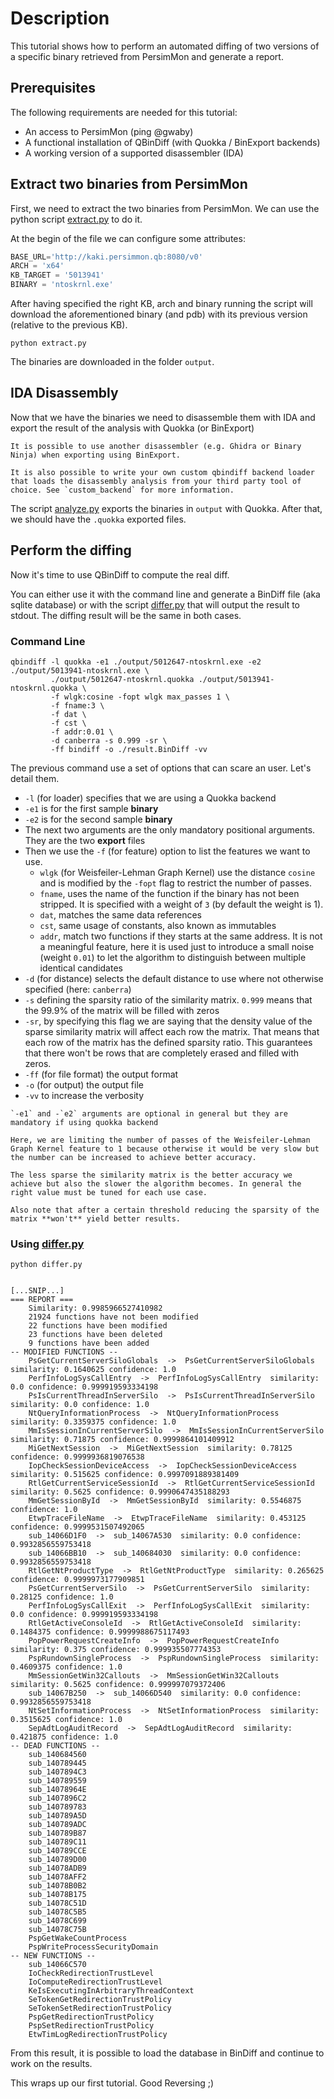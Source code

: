 # Description
This tutorial shows how to perform an automated diffing of two versions of a specific binary retrieved from PersimMon and generate a report.

## Prerequisites
The following requirements are needed for this tutorial:

* An access to PersimMon (ping @gwaby)
* A functional installation of QBinDiff (with Quokka / BinExport backends)
* A working version of a supported disassembler (IDA)

## Extract two binaries from PersimMon
First, we need to extract the two binaries from PersimMon. We can use the python script [extract.py](extract.py) to do it.

At the begin of the file we can configure some attributes:

```python
BASE_URL='http://kaki.persimmon.qb:8080/v0'
ARCH = 'x64'
KB_TARGET = '5013941'
BINARY = 'ntoskrnl.exe'
```

After having specified the right KB, arch and binary running the script will download the aforementioned binary (and pdb) with its previous version (relative to the previous KB).

```commandline
python extract.py
```

The binaries are downloaded in the folder `output`.

## IDA Disassembly

Now that we have the binaries we need to disassemble them with IDA and export the result of the analysis with Quokka (or BinExport)

```{note}
It is possible to use another disassembler (e.g. Ghidra or Binary Ninja) when exporting using BinExport.

It is also possible to write your own custom qbindiff backend loader that loads the disassembly analysis from your third party tool of choice. See `custom_backend` for more information.
```

The script [analyze.py](analyze.py) exports the binaries in `output` with Quokka.
After that, we should have the `.quokka` exported files.

## Perform the diffing

Now it's time to use QBinDiff to compute the real diff.

You can either use it with the command line and generate a BinDiff file (aka sqlite database) or with the script [differ.py](differ.py) that will output the result to stdout.
The diffing result will be the same in both cases.

### Command Line

```commandline
qbindiff -l quokka -e1 ./output/5012647-ntoskrnl.exe -e2 ./output/5013941-ntoskrnl.exe \
         ./output/5012647-ntoskrnl.quokka ./output/5013941-ntoskrnl.quokka \
         -f wlgk:cosine -fopt wlgk max_passes 1 \
         -f fname:3 \
         -f dat \
         -f cst \
         -f addr:0.01 \
         -d canberra -s 0.999 -sr \
         -ff bindiff -o ./result.BinDiff -vv
```

The previous command use a set of options that can scare an user. Let's detail them.

- `-l` (for loader) specifies that we are using a Quokka backend
- `-e1` is for the first sample **binary**
- `-e2` is for the second sample **binary**
- The next two arguments are the only mandatory positional arguments. They are the two **export** files
- Then we use the `-f` (for feature) option to list the features we want to use.
  - `wlgk` (for Weisfeiler-Lehman Graph Kernel) use the distance `cosine` and is modified by the `-fopt` flag to restrict the number of passes.
  - `fname`, uses the name of the function if the binary has not been stripped. It is specified with a weight of `3` (by default the weight is 1).
  - `dat`, matches the same data references
  - `cst`, same usage of constants, also known as immutables
  - `addr`, match two functions if they starts at the same address. It is not a meaningful feature, here it is used just to introduce a small noise (weight `0.01`) to let the algorithm to distinguish between multiple identical candidates
- `-d` (for distance) selects the default distance to use where not otherwise specified (here: `canberra`)
- `-s` defining the sparsity ratio of the similarity matrix. `0.999` means that the 99.9% of the matrix will be filled with zeros
- `-sr`, by specifying this flag we are saying that the density value of the sparse similarity matrix will affect each row the matrix. That means that each row of the matrix has the defined sparsity ratio. This guarantees that there won't be rows that are completely erased and filled with zeros.
- `-ff` (for file format) the output format
- `-o` (for output) the output file
- `-vv` to increase the verbosity

```{note}
`-e1` and -`e2` arguments are optional in general but they are mandatory if using quokka backend
```
```{note}
Here, we are limiting the number of passes of the Weisfeiler-Lehman Graph Kernel feature to 1 because otherwise it would be very slow but the number can be increased to achieve better accuracy.
```
```{note}
The less sparse the similarity matrix is the better accuracy we achieve but also the slower the algorithm becomes. In general the right value must be tuned for each use case.

Also note that after a certain threshold reducing the sparsity of the matrix **won't** yield better results.
```

### Using [differ.py](differ.py)

```commandline
python differ.py


[...SNIP...]
=== REPORT ===
	Similarity: 0.9985966527410982
	21924 functions have not been modified
	22 functions have been modified
	23 functions have been deleted
	9 functions have been added
-- MODIFIED FUNCTIONS --
	PsGetCurrentServerSiloGlobals  ->  PsGetCurrentServerSiloGlobals  similarity: 0.1640625 confidence: 1.0
	PerfInfoLogSysCallEntry  ->  PerfInfoLogSysCallEntry  similarity: 0.0 confidence: 0.999919593334198
	PsIsCurrentThreadInServerSilo  ->  PsIsCurrentThreadInServerSilo  similarity: 0.0 confidence: 1.0
	NtQueryInformationProcess  ->  NtQueryInformationProcess  similarity: 0.3359375 confidence: 1.0
	MmIsSessionInCurrentServerSilo  ->  MmIsSessionInCurrentServerSilo  similarity: 0.71875 confidence: 0.9999864101409912
	MiGetNextSession  ->  MiGetNextSession  similarity: 0.78125 confidence: 0.9999936819076538
	IopCheckSessionDeviceAccess  ->  IopCheckSessionDeviceAccess  similarity: 0.515625 confidence: 0.9997091889381409
	RtlGetCurrentServiceSessionId  ->  RtlGetCurrentServiceSessionId  similarity: 0.5625 confidence: 0.9990647435188293
	MmGetSessionById  ->  MmGetSessionById  similarity: 0.5546875 confidence: 1.0
	EtwpTraceFileName  ->  EtwpTraceFileName  similarity: 0.453125 confidence: 0.9999531507492065
	sub_14066D1F0  ->  sub_14067A530  similarity: 0.0 confidence: 0.9932856559753418
	sub_14066BB10  ->  sub_140684030  similarity: 0.0 confidence: 0.9932856559753418
	RtlGetNtProductType  ->  RtlGetNtProductType  similarity: 0.265625 confidence: 0.9999973177909851
	PsGetCurrentServerSilo  ->  PsGetCurrentServerSilo  similarity: 0.28125 confidence: 1.0
	PerfInfoLogSysCallExit  ->  PerfInfoLogSysCallExit  similarity: 0.0 confidence: 0.999919593334198
	RtlGetActiveConsoleId  ->  RtlGetActiveConsoleId  similarity: 0.1484375 confidence: 0.9999988675117493
	PopPowerRequestCreateInfo  ->  PopPowerRequestCreateInfo  similarity: 0.375 confidence: 0.999935507774353
	PspRundownSingleProcess  ->  PspRundownSingleProcess  similarity: 0.4609375 confidence: 1.0
	MmSessionGetWin32Callouts  ->  MmSessionGetWin32Callouts  similarity: 0.5625 confidence: 0.999997079372406
	sub_14067B250  ->  sub_14066D540  similarity: 0.0 confidence: 0.9932856559753418
	NtSetInformationProcess  ->  NtSetInformationProcess  similarity: 0.3515625 confidence: 1.0
	SepAdtLogAuditRecord  ->  SepAdtLogAuditRecord  similarity: 0.421875 confidence: 1.0
-- DEAD FUNCTIONS --
	sub_140684560
	sub_140789445
	sub_1407894C3
	sub_140789559
	sub_14078964E
	sub_1407896C2
	sub_140789783
	sub_140789A5D
	sub_140789ADC
	sub_140789B87
	sub_140789C11
	sub_140789CCE
	sub_140789D00
	sub_14078ADB9
	sub_14078AFF2
	sub_14078B0B2
	sub_14078B175
	sub_14078C51D
	sub_14078C5B5
	sub_14078C699
	sub_14078C75B
	PspGetWakeCountProcess
	PspWriteProcessSecurityDomain
-- NEW FUNCTIONS --
	sub_14066C570
	IoCheckRedirectionTrustLevel
	IoComputeRedirectionTrustLevel
	KeIsExecutingInArbitraryThreadContext
	SeTokenGetRedirectionTrustPolicy
	SeTokenSetRedirectionTrustPolicy
	PspGetRedirectionTrustPolicy
	PspSetRedirectionTrustPolicy
	EtwTimLogRedirectionTrustPolicy
```

From this result, it is possible to load the database in BinDiff and continue to work on the results.

This wraps up our first tutorial. Good Reversing ;)
